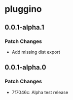 # pluggino

## 0.0.1-alpha.1

### Patch Changes

- Add missing dist export

## 0.0.1-alpha.0

### Patch Changes

- 7f7046c: Alpha test release
